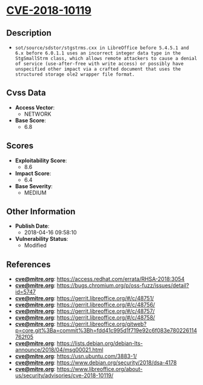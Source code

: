 
# [CVE-2018-10119](https://access.redhat.com/errata/RHSA-2018:3054)

## Description

- `sot/source/sdstor/stgstrms.cxx in LibreOffice before 5.4.5.1 and 6.x before 6.0.1.1 uses an incorrect integer data type in the StgSmallStrm class, which allows remote attackers to cause a denial of service (use-after-free with write access) or possibly have unspecified other impact via a crafted document that uses the structured storage ole2 wrapper file format.`

## Cvss Data

- **Access Vector**:
  - NETWORK
- **Base Score**:
  - 6.8

## Scores

- **Exploitability Score**:
  - 8.6
- **Impact Score**:
  - 6.4
- **Base Severity**:
  - MEDIUM

## Other Information

- **Publish Date**:
  - 2018-04-16 09:58:10
- **Vulnerability Status**:
  - Modified

## References

- **cve@mitre.org**: https://access.redhat.com/errata/RHSA-2018:3054
- **cve@mitre.org**: https://bugs.chromium.org/p/oss-fuzz/issues/detail?id=5747
- **cve@mitre.org**: https://gerrit.libreoffice.org/#/c/48751/
- **cve@mitre.org**: https://gerrit.libreoffice.org/#/c/48756/
- **cve@mitre.org**: https://gerrit.libreoffice.org/#/c/48757/
- **cve@mitre.org**: https://gerrit.libreoffice.org/#/c/48758/
- **cve@mitre.org**: https://gerrit.libreoffice.org/gitweb?p=core.git%3Ba=commit%3Bh=fdd41c995d1f719e92c6f083e780226114762f05
- **cve@mitre.org**: https://lists.debian.org/debian-lts-announce/2018/04/msg00021.html
- **cve@mitre.org**: https://usn.ubuntu.com/3883-1/
- **cve@mitre.org**: https://www.debian.org/security/2018/dsa-4178
- **cve@mitre.org**: https://www.libreoffice.org/about-us/security/advisories/cve-2018-10119/
